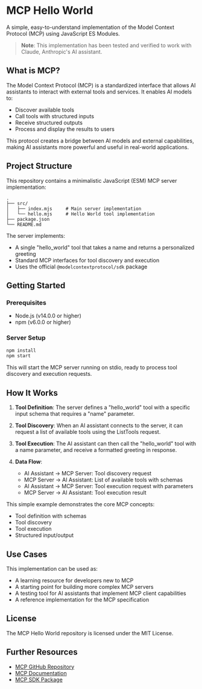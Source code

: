 # MCP Hello World

A simple, easy-to-understand implementation of the Model Context Protocol (MCP) using JavaScript ES Modules.

> **Note**: This implementation has been tested and verified to work with Claude, Anthropic's AI assistant.

## What is MCP?

The Model Context Protocol (MCP) is a standardized interface that allows AI assistants to interact with external tools and services. It enables AI models to:

- Discover available tools
- Call tools with structured inputs
- Receive structured outputs
- Process and display the results to users

This protocol creates a bridge between AI models and external capabilities, making AI assistants more powerful and useful in real-world applications.

## Project Structure

This repository contains a minimalistic JavaScript (ESM) MCP server implementation:

```
.
├── src/
│   ├── index.mjs     # Main server implementation
│   └── hello.mjs     # Hello World tool implementation
├── package.json
└── README.md
```

The server implements:

- A single "hello_world" tool that takes a name and returns a personalized greeting
- Standard MCP interfaces for tool discovery and execution
- Uses the official `@modelcontextprotocol/sdk` package

## Getting Started

### Prerequisites

- Node.js (v14.0.0 or higher)
- npm (v6.0.0 or higher)

### Server Setup

```bash
npm install
npm start
```

This will start the MCP server running on stdio, ready to process tool discovery and execution requests.

## How It Works

1. **Tool Definition**: The server defines a "hello_world" tool with a specific input schema that requires a "name" parameter.

2. **Tool Discovery**: When an AI assistant connects to the server, it can request a list of available tools using the ListTools request.

3. **Tool Execution**: The AI assistant can then call the "hello_world" tool with a name parameter, and receive a formatted greeting in response.

4. **Data Flow**:
   - AI Assistant → MCP Server: Tool discovery request
   - MCP Server → AI Assistant: List of available tools with schemas
   - AI Assistant → MCP Server: Tool execution request with parameters
   - MCP Server → AI Assistant: Tool execution result

This simple example demonstrates the core MCP concepts:
- Tool definition with schemas
- Tool discovery
- Tool execution
- Structured input/output

## Use Cases

This implementation can be used as:

- A learning resource for developers new to MCP
- A starting point for building more complex MCP servers
- A testing tool for AI assistants that implement MCP client capabilities
- A reference implementation for the MCP specification

## License

The MCP Hello World repository is licensed under the MIT License.

## Further Resources

- [MCP GitHub Repository](https://github.com/modelcontextprotocol/protocol)
- [MCP Documentation](https://modelcontextprotocol.ai/)
- [MCP SDK Package](https://www.npmjs.com/package/@modelcontextprotocol/sdk)

